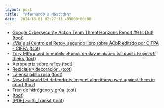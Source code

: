 ```yaml
---
layout: post
title:  "@fernand0's Mastodon"
date:  2024-03-01 02:27:11.409000+00:00
---
```

*  [Google Cybersecurity Action Team Threat Horizons Report #9 Is Out! ](https://medium.com/anton-on-security/google-cybersecurity-action-team-threat-horizons-report-9-is-out-a1741432bd6) ([toot](https://mastodon.social/@fernand0/112018065417589980))
*  [«Viaje al Centro del Reto», segundo libro sobre ACbR editado por CIFPA - CIFPA ](https://cifpa.aragon.es/libro-viaje-al-centro-del-reto) ([toot](https://mastodon.social/@fernand0/112016149679161874))
*  [Tory MPs glued to mobile phones on day ministers tell pupils to get off theirs ](https://www.mirror.co.uk/news/politics/tory-mps-glued-mobile-phones-3216265) ([toot](https://mastodon.social/@fernand0/112016027970254645))
*  [Aeropuerto sobre raíles ](https://www.diariodeteruel.es/esto-promete/aeropuerto-sobre-raile) ([toot](https://mastodon.social/@fernand0/112015751355969747))
*  [Reciclaje y decoración. ](https://avecesunafoto.wordpress.com/2024/02/29/reciclaje-y-decoracion) ([toot](https://mastodon.social/@fernand0/112015740764941465))
*  [La ensaladilla rusa ](https://www.consultorartesano.com/2024/02/la-ensaladilla-rusa.htm) ([toot](https://mastodon.social/@fernand0/112015436962520897))
*  [New bill would let defendants inspect algorithms used against them in court ](https://www.theverge.com/2024/2/15/24074214/justice-in-forensic-algorithms-act-democrats-mark-takano-dwight-evan) ([toot](https://mastodon.social/@fernand0/112015221548615096))
*  [Tren de hidrógeno y grúa ](https://www.flickr.com/photos/fernand0/53530555366) ([toot](https://mastodon.social/@fernand0/112015148748452854))
*  [ ](https://linuxrocks.online/@JulHer) ([toot](https://mastodon.social/@fernand0/112015043689519900))
*  [[PDF] Earth_Transit   ](https://zhaoxusui.github.io/Earth_Transit.pdf) ([toot](https://mastodon.social/@fernand0/112014849716567344))
